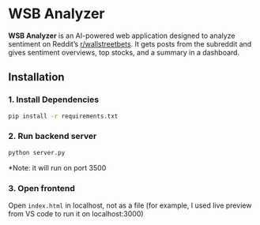 # WSB Analyzer

**WSB Analyzer** is an AI-powered web application designed to analyze sentiment on Reddit’s [r/wallstreetbets](https://www.reddit.com/r/wallstreetbets/). It gets posts from the subreddit and gives sentiment overviews, top stocks, and a summary in a dashboard.

## Installation
### 1. Install Dependencies
```bash
pip install -r requirements.txt
```

### 2. Run backend server
```bash
python server.py
```
*Note: it will run on port 3500

### 3. Open frontend
Open `index.html` in localhost, not as a file (for example, I used live preview from VS code to run it on localhost:3000)
